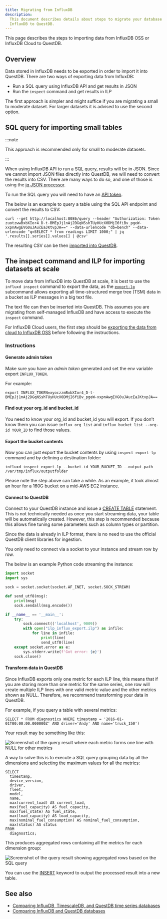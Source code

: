 ```yaml
---
title: Migrating from InfluxDB
description:
  This document describes details about steps to migrate your database from
  InfluxDB to QuestDB.
---
```


This page describes the steps to importing data from InfluxDB OSS or InfluxDB
Cloud to QuestDB.

## Overview

Data stored in InfluxDB needs to be exported in order to import it into QuestDB.
There are two ways of exporting data from InfluxDB:

- Run a SQL query using InfluxDB API and get results in JSON
- Run the `inspect` command and get results in ILP

The first approach is simpler and might suffice if you are migrating a small to
moderate dataset. For larger datasets it is advised to use the second option.

## SQL query for importing small tables

:::note

This approach is recommended only for small to moderate datasets.

:::

When using InfluxDB API to run a SQL query, results will be in JSON. Since we
cannot import JSON files directly into QuestDB, we will need to convert the
results into CSV. There are many ways to do so, and one of those is using the
[jq JSON processor](https://stedolan.github.io/jq/).

To run the SQL query you will need to have an
[API token](https://docs.influxdata.com/influxdb/cloud/security/tokens/create-token/).

The below is an example to query a table using the SQL API endpoint and convert
the results to CSV:

```shell
curl --get http://localhost:8086/query --header "Authorization: Token zuotzwwBxbXIor4_D-t-BMEpJj1nAj2DGqNSshTUyHUcX0DMjI6fiBv_pgeW-xxpnAwgEVG0uJAucEaJKtvpJA==" --data-urlencode "db=bench" --data-urlencode "q=SELECT * from readings LIMIT 1000;" | jq '.results[].series[].values[] | @csv'
```

The resulting CSV can be then
[imported into QuestDB](/docs/guides/importing-data-rest/).

## The inspect command and ILP for importing datasets at scale

To move data from InfluxDB into QuestDB at scale, it is best to use the
`influxd inspect` command to export the data, as the
[`export-lp`](https://docs.influxdata.com/influxdb/v2.6/reference/cli/influxd/inspect/export-lp/)
subcommand allows exporting all time-structured merge tree (TSM) data in a
bucket as ILP messages in a big text file.

The text file can then be inserted into QuestDB. This assumes you are migrating
from self-managed InfluxDB and have access to execute the `inspect` command.

For InfluxDB Cloud users, the first step should be
[exporting the data from cloud to InfluxDB OSS](https://docs.influxdata.com/influxdb/cloud/migrate-data/migrate-cloud-to-oss/)
before following the instructions.

### Instructions

#### Generate admin token

Make sure you have an _admin token_ generated and set the env variable
export `INFLUX_TOKEN`.

For example:

```shell
export INFLUX_TOKEN=xyoczzmBxbXIor4_D-t-BMEpJj1nAj2DGqNSshTUyHUcX0DMjI6fiBv_pgeW-xxpnAwgEVG0uJAucEaJKtvpJA==
```

#### Find out your org_id and bucket_id

You need to know your org_id and bucket_id you will export. If you don’t know
them you can
issue `influx org list` and `influx bucket list --org-id YOUR_ID` to find those
values.

#### Export the bucket contents

Now you can just export the bucket contents by using `inspect export-lp` command
and by defining a destination folder:

```shell
influxd inspect export-lp --bucket-id YOUR_BUCKET_ID --output-path /var/tmp/influx/outputfolder
```

Please note the step above can take a while. As an example, it took almost an
hour for a 160G bucket on a mid-AWS EC2 instance.

#### Connect to QuestDB

Connect to your QuestDB instance and issue a
[CREATE TABLE](/docs/reference/sql/create-table/) statement. This is not
technically needed as once you start streaming data, your table will be
automatically created. However, this step is recommended because this allows
fine tuning some parameters such as column types or partition.

Since the data is already in ILP format, there is no need to use the official
QuestDB client libraries for ingestion.

You only need to connect via a socket to your instance and stream row by row.

The below is an example Python code streaming the instance:

```python
import socket
import sys

sock = socket.socket(socket.AF_INET, socket.SOCK_STREAM)

def send_utf8(msg):
    print(msg)
    sock.sendall(msg.encode())

if __name__ == '__main__':
    try:
        sock.connect(('localhost', 9009))
        with open("ilp_influx_export.ilp") as infile:
            for line in infile:
                print(line)
                send_utf8(line)
    except socket.error as e:
        sys.stderr.write(f'Got error: {e}')
    sock.close()
```

#### Transform data in QuestDB

Since InfluxDB exports only one metric for each ILP line, this means that if you
are storing more than one metric for the same series, one row will create
multiple ILP lines with one valid metric value and the other metrics shown as
NULL. Therefore, we recommend transforming your data in QuestDB.

For example, if you query a table with several metrics:

```questdb-sql
SELECT * FROM diagnostics WHERE timestamp = '2016-01-01T00:00:00.000000Z' AND driver='Andy' AND name='truck_150')
```

Your result may be something like this:

![Screenshot of the query result where each metric forms one line with NULL for other metrics](/img/docs/guide/one-metric.png)

A way to solve this is to execute a SQL query grouping data by all the
dimensions and selecting the maximum values for all the metrics:

```questdb-sql
SELECT
  timestamp,
  device_version,
  driver,
  fleet,
  model,
  name,
  max(current_load) AS current_load,
  max(fuel_capacity) AS fuel_capacity,
  max(fuel_state) AS fuel_state,
  max(load_capacity) AS load_capacity,
  max(nominal_fuel_consumption) AS nominal_fuel_consumption,
  max(status) AS status
FROM
  diagnostics;
```

This produces aggregated rows containing all the metrics for each dimension
group:

![Screenshot of the query result showing aggregated rows based on the SQL query](/img/docs/guide/adjusted-metric.png)

You can use the [INSERT](/docs/reference/sql/insert/) keyword to output the
processed result into a new table.

## See also

- [Comparing InfluxDB, TimescaleDB, and QuestDB time series databases](/blog/2021/07/05/comparing-questdb-timescaledb-influxdb/)
- [Comparing InfluxDB and QuestDB databases](/blog/2021/11/29/questdb-versus-influxdb/)
